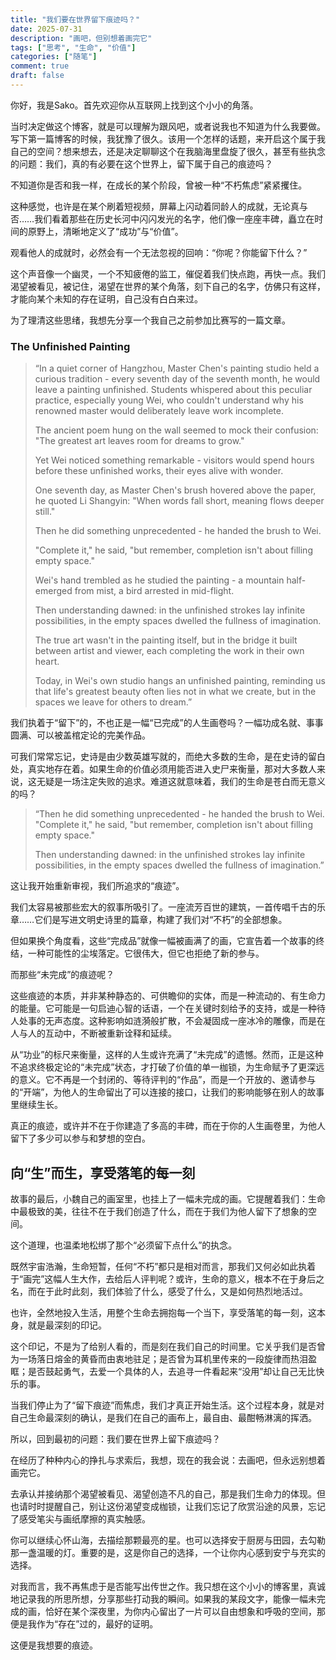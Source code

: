 ```yaml
---
title: "我们要在世界留下痕迹吗？"
date: 2025-07-31
description: "画吧，但别想着画完它"
tags: ["思考", "生命", "价值"]
categories: ["随笔"]
comment: true
draft: false
---
```


你好，我是Sako。首先欢迎你从互联网上找到这个小小的角落。

当时决定做这个博客，就是可以理解为跟风吧，或者说我也不知道为什么我要做。写下第一篇博客的时候，我犹豫了很久。该用一个怎样的话题，来开启这个属于我自己的空间？想来想去，还是决定聊聊这个在我脑海里盘旋了很久，甚至有些执念的问题：我们，真的有必要在这个世界上，留下属于自己的痕迹吗？

不知道你是否和我一样，在成长的某个阶段，曾被一种“不朽焦虑”紧紧攫住。

这种感觉，也许是在某个刷着短视频，屏幕上闪动着同龄人的成就，无论真与否……我们看着那些在历史长河中闪闪发光的名字，他们像一座座丰碑，矗立在时间的原野上，清晰地定义了“成功”与“价值”。

观看他人的成就时，必然会有一个无法忽视的回响：“你呢？你能留下什么？”

这个声音像一个幽灵，一个不知疲倦的监工，催促着我们快点跑，再快一点。我们渴望被看见，被记住，渴望在世界的某个角落，刻下自己的名字，仿佛只有这样，才能向某个未知的存在证明，自己没有白白来过。

为了理清这些思绪，我想先分享一个我自己之前参加比赛写的一篇文章。

### The Unfinished Painting

> “In a quiet corner of Hangzhou, Master Chen's painting studio held a curious tradition - every seventh day of the seventh month, he would leave a painting unfinished. Students whispered about this peculiar practice, especially young Wei, who couldn't understand why his renowned master would deliberately leave work incomplete.
>
> The ancient poem hung on the wall seemed to mock their confusion: "The greatest art leaves room for dreams to grow."
>
> Yet Wei noticed something remarkable - visitors would spend hours before these unfinished works, their eyes alive with wonder.
>
> One seventh day, as Master Chen's brush hovered above the paper, he quoted Li Shangyin: "When words fall short, meaning flows deeper still."
>
> Then he did something unprecedented - he handed the brush to Wei.
>
> "Complete it," he said, "but remember, completion isn't about filling empty space."
>
> Wei's hand trembled as he studied the painting - a mountain half-emerged from mist, a bird arrested in mid-flight.
>
> Then understanding dawned: in the unfinished strokes lay infinite possibilities, in the empty spaces dwelled the fullness of imagination.
>
> The true art wasn't in the painting itself, but in the bridge it built between artist and viewer, each completing the work in their own heart.
>
> Today, in Wei's own studio hangs an unfinished painting, reminding us that life's greatest beauty often lies not in what we create, but in the spaces we leave for others to dream.”

我们执着于“留下”的，不也正是一幅“已完成”的人生画卷吗？一幅功成名就、事事圆满、可以被盖棺定论的完美作品。

可我们常常忘记，史诗是由少数英雄写就的，而绝大多数的生命，是在史诗的留白处，真实地存在着。如果生命的价值必须用能否进入史尸来衡量，那对大多数人来说，这无疑是一场注定失败的追求。难道这就意味着，我们的生命是苍白而无意义的吗？

> “Then he did something unprecedented - he handed the brush to Wei. "Complete it," he said, "but remember, completion isn't about filling empty space."
>
> Then understanding dawned: in the unfinished strokes lay infinite possibilities, in the empty spaces dwelled the fullness of imagination.”

这让我开始重新审视，我们所追求的“痕迹”。

我们太容易被那些宏大的叙事所吸引了。一座流芳百世的建筑，一首传唱千古的乐章……它们是写进文明史诗里的篇章，构建了我们对“不朽”的全部想象。

但如果换个角度看，这些“完成品”就像一幅被画满了的画，它宣告着一个故事的终结，一种可能性的尘埃落定。它很伟大，但它也拒绝了新的参与。

而那些“未完成”的痕迹呢？

这些痕迹的本质，并非某种静态的、可供瞻仰的实体，而是一种流动的、有生命力的能量。它可能是一句启迪心智的话语，一个在关键时刻给予的支持，或是一种待人处事的无声态度。这种影响如涟漪般扩散，不会凝固成一座冰冷的雕像，而是在人与人的互动中，不断被重新诠释和延续。

从“功业”的标尺来衡量，这样的人生或许充满了“未完成”的遗憾。然而，正是这种不追求终极定论的“未完成”状态，才打破了价值的单一枷锁，为生命赋予了更深远的意义。它不再是一个封闭的、等待评判的“作品”，而是一个开放的、邀请参与的“开端”，为他人的生命留出了可以连接的接口，让我们的影响能够在别人的故事里继续生长。

真正的痕迹，或许并不在于你建造了多高的丰碑，而在于你的人生画卷里，为他人留下了多少可以参与和梦想的空白。

## 向“生”而生，享受落笔的每一刻

故事的最后，小魏自己的画室里，也挂上了一幅未完成的画。它提醒着我们：生命中最极致的美，往往不在于我们创造了什么，而在于我们为他人留下了想象的空间。

这个道理，也温柔地松绑了那个“必须留下点什么”的执念。

既然宇宙浩瀚，生命短暂，任何“不朽”都只是相对而言，那我们又何必如此执着于“画完”这幅人生大作，去给后人评判呢？或许，生命的意义，根本不在于身后之名，而在于此时此刻，我们体验了什么，感受了什么，又是如何热烈地活过。

也许，全然地投入生活，用整个生命去拥抱每一个当下，享受落笔的每一刻，这本身，就是最深刻的印记。

这个印记，不是为了给别人看的，而是刻在我们自己的时间里。它关乎我们是否曾为一场落日熔金的黄昏而由衷地驻足；是否曾为耳机里传来的一段旋律而热泪盈眶；是否鼓起勇气，去爱一个具体的人，去追寻一件看起来“没用”却让自己无比快乐的事。

当我们停止为了“留下痕迹”而焦虑，我们才真正开始生活。这个过程本身，就是对自己生命最深刻的确认，是我们在自己的画布上，最自由、最酣畅淋漓的挥洒。

所以，回到最初的问题：我们要在世界上留下痕迹吗？

在经历了种种内心的挣扎与求索后，我想，现在的我会说：去画吧，但永远别想着画完它。

去承认并接纳那个渴望被看见、渴望创造不凡的自己，那是我们生命力的体现。但也请时时提醒自己，别让这份渴望变成枷锁，让我们忘记了欣赏沿途的风景，忘记了感受笔尖与画纸摩擦的真实触感。

你可以继续心怀山海，去描绘那颗最亮的星。也可以选择安于厨房与田园，去勾勒那一盏温暖的灯。重要的是，这是你自己的选择，一个让你内心感到安宁与充实的选择。

对我而言，我不再焦虑于是否能写出传世之作。我只想在这个小小的博客里，真诚地记录我的所思所想，分享那些打动我的瞬间。如果我的某段文字，能像一幅未完成的画，恰好在某个深夜里，为你内心留出了一片可以自由想象和呼吸的空间，那便是我作为“存在”过的，最好的证明。

这便是我想要的痕迹。
